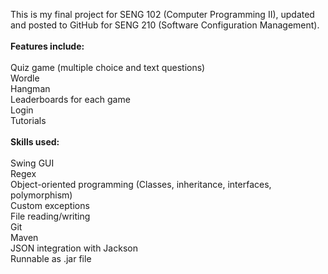 This is my final project for SENG 102 (Computer Programming II), updated and posted to GitHub for SENG 210 (Software Configuration Management). <br>
<br>
**Features include:** <br>
<br>
Quiz game (multiple choice and text questions)  <br>
Wordle  <br>
Hangman  <br>
Leaderboards for each game  <br>
Login  <br>
Tutorials  <br>
<br>
**Skills used:**  <br>
<br>
Swing GUI  <br>
Regex  <br>
Object-oriented programming (Classes, inheritance, interfaces, polymorphism)  <br>
Custom exceptions  <br>
File reading/writing  <br>
Git  <br>
Maven  <br>
JSON integration with Jackson  <br>
Runnable as .jar file  <br>
